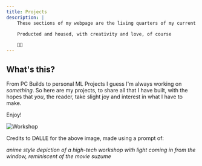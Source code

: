 ```yaml
---
title: Projects
description: | 
    These sections of my webpage are the living quarters of my current and past projects

    Producted and housed, with creativity and love, of course

    💞💡
---
```


## What's this?

From PC Builds to personal ML Projects I guess I'm always working on *something*. So here are my projects, to share all that I have built, with the hopes that *you*, the reader, take slight joy and interest in what I have to make.

Enjoy!

![Workshop](dalle-workshop.png)

Credits to DALLE for the above image, made using a prompt of:

*anime style depiction of a high-tech workshop with light coming in from the window, reminiscent of the movie suzume*